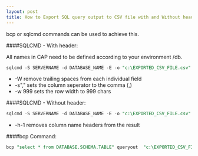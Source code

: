 ```yaml
---
layout: post
title: How to Export SQL query output to CSV file with and Without header? 
---
```


bcp or sqlcmd commands can be used to achieve this.

####SQLCMD - With header:


All names in CAP need to be defined according to your environment /db.

```sql
sqlcmd -S SERVERNAME -d DATABASE_NAME -E -o "c:\EXPORTED_CSV_FILE.csv" -Q "select * from TABLENAME" -W -w 999 -s","
```

* -W   remove trailing spaces from each individual field 
* -s","   sets the column seperator to the comma (,)
* -w 999   sets the row width to 999 chars


####SQLCMD - Without header:
```sql
sqlcmd -S SERVERNAME -d DATABASE_NAME -E -o "c:\EXPORTED_CSV_FILE.csv" -Q "select * from TABLENAME" -W -w 999 -s"," -h-1
```

* -h-1 removes column name headers from the result 


####bcp Command:
```sql
bcp "select * from DATABASE.SCHEMA.TABLE" queryout  "c:\EXPORTED_CSV_FILE.csv"  -c -t"," -r"\n" -S SERVERNAME -T
```
